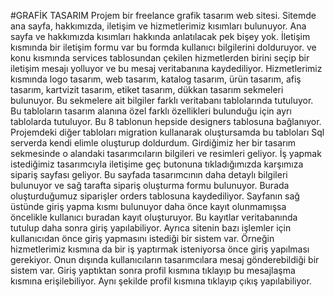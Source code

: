 #GRAFİK TASARIM
Projem bir freelance grafik tasarım web sitesi. Sitemde ana sayfa, hakkımızda, iletişim ve hizmetlerimiz kısımları bulunuyor. Ana sayfa ve hakkımızda kısımları hakkında anlatılacak pek bişey yok.
İletişim kısmında bir iletişim formu var bu formda kullanıcı bilgilerini dolduruyor. ve konu kısmında services tablosundan çekilen hizmetlerden birini seçip bir iletişim mesajı yolluyor ve bu mesaj veritabanına kaydediliyor.
Hizmetlerimiz kısmında logo tasarım, web tasarım, katalog tasarım, ürün tasarım, afiş tasarım, kartvizit tasarım, etiket tasarım, dükkan tasarım sekmeleri bulunuyor. Bu sekmelere ait bilgiler farklı veritabanı tablolarında 
tutuluyor. Bu tabloların tasarım alanına özel farklı özellikleri bulunduğu için ayrı tablolarda tutuluyor. Bu 8 tablonun hepside designers tablosuna bağlanıyor. Projemdeki diğer tabloları migration kullanarak oluştursamda bu tabloları Sql serverda kendi elimle oluşturup doldurdum.
Girdiğimiz her bir tasarım sekmesinde o alandaki tasarımcıların bilgileri ve resimleri geliyor. İş yapmak istediğimiz tasarımcıyla iletişime geç butonuna tıkladığımızda karşımıza sipariş sayfası geliyor. Bu sayfada
tasarımcının daha detaylı bilgileri bulunuyor ve sağ tarafta sipariş oluşturma formu bulunuyor. Burada oluşturduğumuz siparişler orders tablosuna kaydediliyor. Sayfanın sağ üstünde giriş yapma kısmı bulunuyor daha önce 
kayıt olunmamışsa öncelikle kullanıcı buradan kayıt oluşturuyor. Bu kayıtlar veritabanında tutulup daha sonra giriş yapılabiliyor. Ayrıca sitenin bazı işlemler için  kullanıcıdan önce giriş yapmasını istediği bir sistem var. 
Örneğin hizmetlerimiz kısmına da bir iş yaptırmak isteniyorsa önce giriş yapılması gerekiyor. Onun dışında kullanıcıların tasarımcılara mesaj gönderebildiği bir sistem var. Giriş yaptıktan sonra profil kısmına tıklayıp bu mesajlaşma
kısmına erişilebiliyor. Aynı şekilde profil kısmına tıklayıp çıkış yapılabiliyor.
